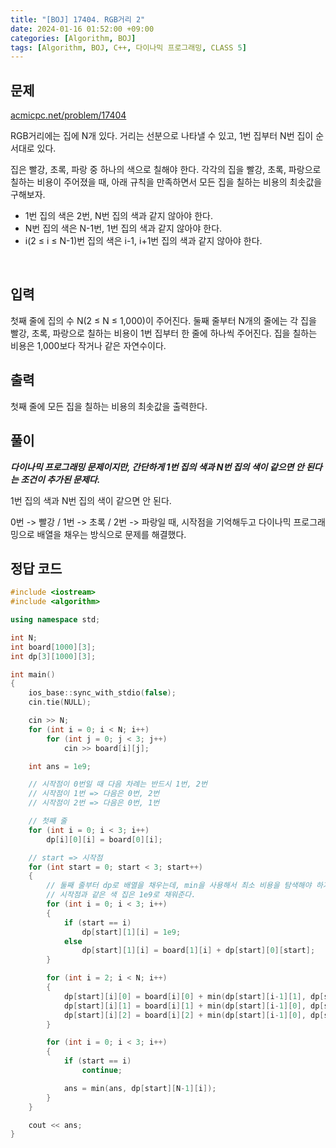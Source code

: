 ```yaml
---
title: "[BOJ] 17404. RGB거리 2"
date: 2024-01-16 01:52:00 +09:00
categories: [Algorithm, BOJ]
tags: [Algorithm, BOJ, C++, 다이나믹 프로그래밍, CLASS 5]
---
```

## **문제**
[acmicpc.net/problem/17404](https://www.acmicpc.net/problem/17404)
<br>

RGB거리에는 집에 N개 있다. 거리는 선분으로 나타낼 수 있고, 1번 집부터 N번 집이 순서대로 있다.

집은 빨강, 초록, 파랑 중 하나의 색으로 칠해야 한다. 각각의 집을 빨강, 초록, 파랑으로 칠하는 비용이 주어졌을 때, 아래 규칙을 만족하면서 모든 집을 칠하는 비용의 최솟값을 구해보자.

- 1번 집의 색은 2번, N번 집의 색과 같지 않아야 한다.
- N번 집의 색은 N-1번, 1번 집의 색과 같지 않아야 한다.
- i(2 ≤ i ≤ N-1)번 집의 색은 i-1, i+1번 집의 색과 같지 않아야 한다.
<br>

## **입력**
첫째 줄에 집의 수 N(2 ≤ N ≤ 1,000)이 주어진다. 둘째 줄부터 N개의 줄에는 각 집을 빨강, 초록, 파랑으로 칠하는 비용이 1번 집부터 한 줄에 하나씩 주어진다. 집을 칠하는 비용은 1,000보다 작거나 같은 자연수이다.
<br>

## **출력**
첫째 줄에 모든 집을 칠하는 비용의 최솟값을 출력한다.
<br>

## **풀이**
***다이나믹 프로그래밍 문제이지만, 간단하게 1번 집의 색과 N번 집의 색이 같으면 안 된다는 조건이 추가된 문제다.***
<br>

1번 집의 색과 N번 집의 색이 같으면 안 된다.
<br>

0번 -> 빨강 / 1번 -> 초록 / 2번 -> 파랑일 때, 시작점을 기억해두고 다이나믹 프로그래밍으로 배열을 채우는 방식으로 문제를 해결했다.

## **정답 코드**
```c++
#include <iostream>
#include <algorithm>

using namespace std;

int N;
int board[1000][3];
int dp[3][1000][3];

int main()
{
    ios_base::sync_with_stdio(false);
    cin.tie(NULL);

    cin >> N;
    for (int i = 0; i < N; i++)
        for (int j = 0; j < 3; j++)
            cin >> board[i][j];

    int ans = 1e9;

    // 시작점이 0번일 때 다음 차례는 반드시 1번, 2번
    // 시작점이 1번 => 다음은 0번, 2번
    // 시작점이 2번 => 다음은 0번, 1번

    // 첫째 줄
    for (int i = 0; i < 3; i++)
        dp[i][0][i] = board[0][i];

    // start => 시작점
    for (int start = 0; start < 3; start++)
    {
        // 둘째 줄부터 dp로 배열을 채우는데, min을 사용해서 최소 비용을 탐색해야 하기 때문에,
        // 시작점과 같은 색 집은 1e9로 채워준다.
        for (int i = 0; i < 3; i++)
        {
            if (start == i)
                dp[start][1][i] = 1e9;
            else
                dp[start][1][i] = board[1][i] + dp[start][0][start];
        }

        for (int i = 2; i < N; i++)
        {
            dp[start][i][0] = board[i][0] + min(dp[start][i-1][1], dp[start][i-1][2]);
            dp[start][i][1] = board[i][1] + min(dp[start][i-1][0], dp[start][i-1][2]);
            dp[start][i][2] = board[i][2] + min(dp[start][i-1][0], dp[start][i-1][1]);
        }

        for (int i = 0; i < 3; i++)
        {
            if (start == i)
                continue;

            ans = min(ans, dp[start][N-1][i]);
        }
    }

    cout << ans;
}
```
